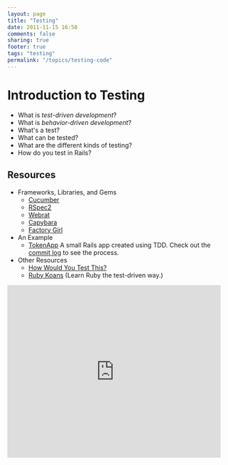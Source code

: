```yaml
---
layout: page
title: "Testing"
date: 2011-11-15 16:58
comments: false
sharing: true
footer: true
tags: "testing"
permalink: "/topics/testing-code"
---
```


# Introduction to Testing

* What is *test-driven development*?
* What is *behavior-driven development*?
* What's a test?
* What can be tested?
* What are the different kinds of testing?
* How do you test in Rails?

## Resources

* Frameworks, Libraries, and Gems
  * [Cucumber][1]
  * [RSpec2][2]
  * [Webrat][3]
  * [Capybara][4]
  * [Factory Girl][5]
* An Example
  * [TokenApp][7] A small Rails app created using TDD. Check out the [commit
    log][8] to see the process.
* Other Resources
  * [How Would You Test This?][6]
  * [Ruby Koans][9] (Learn Ruby the test-driven way.)

<iframe src="https://docs.google.com/presentation/embed?id=1tv7emvF871MXnLJySX4LY0wfcg75x7d9s1gXj7azuTQ&start=false&loop=false&delayms=3000" frameborder="0" width="480" height="389" allowfullscreen="true" webkitallowfullscreen="true"></iframe>

[1]: http://cukes.info/ 'Cucumber'
[2]: https://www.relishapp.com/rspec 'RSpec2'
[3]: https://github.com/brynary/webrat 'Webrat'
[4]: https://github.com/jnicklas/capybara 'Capybara'
[5]: https://github.com/thoughtbot/factory_girl 'Factory Girl'
[7]: https://github.com/erochest/tokenapp 'Token App'
[6]: http://clarkware.com/blog/2007/09/08/how-would-you-test-this 'How Would You Test This?'
[8]: https://github.com/erochest/tokenapp/commits/master 'Token App commit log'
[9]: http://rubykoans.com/ 'Ruby Koans'

